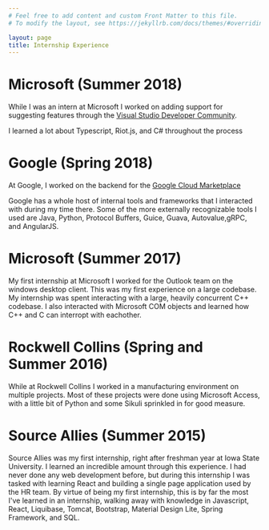 ```yaml
---
# Feel free to add content and custom Front Matter to this file.
# To modify the layout, see https://jekyllrb.com/docs/themes/#overriding-theme-defaults

layout: page
title: Internship Experience
---
```


# Microsoft (Summer 2018) #

While I was an intern at Microsoft I worked on adding support for suggesting features through the [Visual Studio Developer Community](https://developercommunity.visualstudio.com/content/idea/post.html).

I learned a lot about Typescript, Riot.js, and C# throughout the process

# Google (Spring 2018) #

At Google, I worked on the backend for the [Google Cloud Marketplace](https://console.cloud.google.com/marketplace)

Google has a whole host of internal tools and frameworks that I interacted with during my time there. Some of the more externally recognizable tools I used are Java, Python, Protocol Buffers, Guice, Guava, Autovalue,gRPC, and AngularJS.

# Microsoft (Summer 2017) #

My first internship at Microsoft I worked for the Outlook team on the windows desktop client. This was my first experience on a large codebase. My internship was spent interacting with a large, heavily concurrent C++ codebase. I also interacted with Microsoft COM objects and learned how C++ and C can interropt with eachother.

# Rockwell Collins (Spring and Summer 2016) #

While at Rockwell Collins I worked in a manufacturing environment on multiple projects. Most of these projects were done using Microsoft Access, with a little bit of Python and some Sikuli sprinkled in for good measure.

# Source Allies (Summer 2015) #

Source Allies was my first internship, right after freshman year at Iowa State University. I learned an incredible amount through this experience. I had never done any web development before, but during this internship I was tasked with learning React and building a single page application used by the HR team. By virtue of being my first internship, this is by far the most I've learned in an internship, walking away with knowledge in Javascript, React, Liquibase, Tomcat, Bootstrap, Material Design Lite, Spring Framework, and SQL.